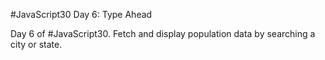 #JavaScript30 Day 6: Type Ahead

Day 6 of #JavaScript30. Fetch and display population data by searching a city or state.
